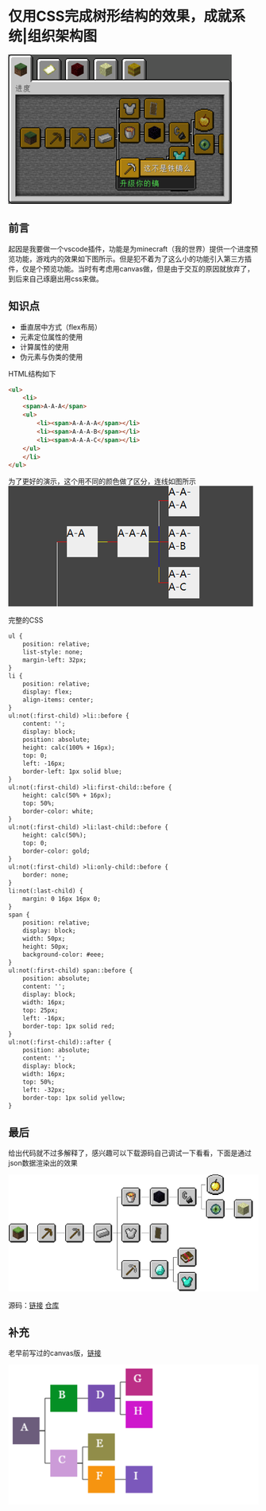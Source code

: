 # 仅用CSS完成树形结构的效果，成就系统|组织架构图

![advancement](./assets/advancement.png)

## 前言
起因是我要做一个vscode插件，功能是为minecraft（我的世界）提供一个进度预览功能，游戏内的效果如下图所示。但是犯不着为了这么小的功能引入第三方插件，仅是个预览功能。当时有考虑用canvas做，但是由于交互的原因就放弃了，到后来自己琢磨出用css来做。

## 知识点

- 垂直居中方式（flex布局）
- 元素定位属性的使用
- 计算属性的使用
- 伪元素与伪类的使用

HTML结构如下
``` HTML
<ul>
    <li>
    <span>A-A-A</span>
    <ul>
        <li><span>A-A-A-A</span></li>
        <li><span>A-A-A-B</span></li>
        <li><span>A-A-A-C</span></li>
    </ul>
    </li>
</ul>
```

为了更好的演示，这个用不同的颜色做了区分，连线如图所示
![1590851820926](assets/1590851820926.png)

完整的CSS
```
ul {
    position: relative;
    list-style: none;
    margin-left: 32px;
}
li {
    position: relative;
    display: flex;
    align-items: center;
}
ul:not(:first-child) >li::before {
    content: '';
    display: block;
    position: absolute;
    height: calc(100% + 16px);
    top: 0;
    left: -16px;
    border-left: 1px solid blue;
}
ul:not(:first-child) >li:first-child::before {
    height: calc(50% + 16px);
    top: 50%;
    border-color: white;
}
ul:not(:first-child) >li:last-child::before {
    height: calc(50%);
    top: 0;
    border-color: gold;
}
ul:not(:first-child) >li:only-child::before {
    border: none;
}
li:not(:last-child) {
    margin: 0 16px 16px 0;
}
span {
    position: relative;
    display: block;
    width: 50px;
    height: 50px;
    background-color: #eee;
}
ul:not(:first-child) span::before {
    position: absolute;
    content: '';
    display: block;
    width: 16px;
    top: 25px;
    left: -16px;
    border-top: 1px solid red;
}
ul:not(:first-child)::after {
    position: absolute;
    content: '';
    display: block;
    width: 16px;
    top: 50%;
    left: -32px;
    border-top: 1px solid yellow;
} 
```

## 最后
给出代码就不过多解释了，感兴趣可以下载源码自己调试一下看看，下面是通过json数据渲染出的效果

![mc](./assets/mc.png)

源码：[链接](https://github.com/haima16/JavaScript-Case/tree/master/stage-1/树形结构) [仓库](https://github.com/haima16/JavaScript-Case)

## 补充

老早前写过的canvas版，[链接](https://github.com/haima16/JavaScript-Case/树形结构/master/stage-2/canvas/mind)

![1590892476415](assets/1590892476415.png)
